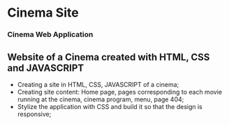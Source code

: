 # Cinema Site
 
### Cinema Web Application
Website of a Cinema created with HTML, CSS and JAVASCRIPT
-----

* Creating a site in HTML, CSS, JAVASCRIPT of a cinema;
* Creating site content: Home page, pages corresponding to each movie running at the cinema, cinema program, menu, page 404;
* Stylize the application with CSS and build it so that the design is responsive;
